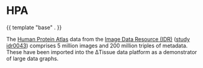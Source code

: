 # HPA
{{ template "base" . }}

The [Human Protein Atlas](https://proteinatlas.org/) data from the
[Image Data Resource (IDR)](https://idr.openmicroscopy.org)
([study idr0043](https://idr.openmicroscopy.org/webclient/?show=project-501))
comprises 5 million images and 200 million triples of metadata.
These have been imported into the ΔTissue data platform as a demonstrator of large data
graphs.
